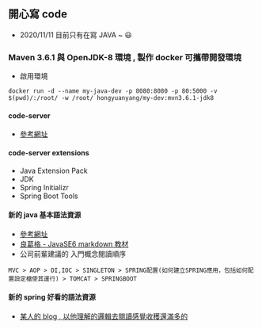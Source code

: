 ## 開心寫 code
- 2020/11/11 目前只有在寫 JAVA ~ :smiley:

### Maven 3.6.1 與 OpenJDK-8 環境 , 製作 docker 可攜帶開發環境
- 啟用環境
```
docker run -d --name my-java-dev -p 8080:8080 -p 80:5000 -v $(pwd)/:/root/ -w /root/ hongyuanyang/my-dev:mvn3.6.1-jdk8
```
#### code-server
- [參考網址](https://github.com/cdr/code-server)

#### code-server extensions
- Java Extension Pack
- JDK
- Spring Initializr
- Spring Boot Tools

#### 新的 java 基本語法資源
- [參考網址](https://ethan-imagination.blogspot.com/p/javase.html)
- [良葛格 - JavaSE6 markdown 教材](https://github.com/JustinSDK/JavaSE6Tutorial/tree/master/docs)
- 公司前輩建議的 入門概念閱讀順序
```
MVC > AOP > DI,IOC > SINGLETON > SPRING配置(如何建立SPRING應用，包括如何配置設定檔使其運行) > TOMCAT > SPRINGBOOT
```
#### 新的 spring 好看的語法資源
- [某人的 blog , 以他理解的邏輯去閱讀感覺收穫還滿多的](https://github.com/albert-hg/learning-from-jhipster/tree/master)
